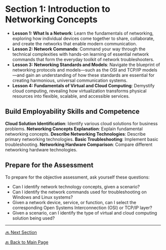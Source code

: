 # Section 1: Introduction to Networking Concepts



* **Lesson 1: What Is a Network**: Learn the fundamentals of networking, exploring how individual devices come together to share, collaborate, and create the networks that enable modern communication. 
* **Lesson 2: Network Commands**: Command your way through the technical complexities with hands-on learning of essential network commands that form the everyday toolkit of network troubleshooters. 
* **Lesson 3: Networking Standards and Models**: Navigate the blueprint of networking protocols and models—such as the OSI and TCP/IP models—and gain an understanding of how these standards are essential for creating harmonious, universal communication systems. 
* **Lesson 4: Fundamentals of Virtual and Cloud Computing**: Demystify cloud computing, revealing how virtualization transforms physical resources into flexible, scalable, and accessible services. 

## Build Employability Skills and Competence

**Cloud Solution Identification**: Identify various cloud solutions for business problems. 
**Networking Concepts Explanation**: Explain fundamental networking concepts. 
**Describe Networking Technologies**: Describe primary networking technologies. 
**Basic Troubleshooting**: Implement basic troubleshooting. 
**Networking Hardware Comparison**: Compare different networking hardware technologies. 

## Prepare for the Assessment

To prepare for the objective assessment, ask yourself these questions: 

* Can I identify network technology concepts, given a scenario? 
* Can I identify the network commands used for troubleshooting on Windows and Linux systems? 
* Given a network device, service, or function, can I select the corresponding Open Systems Interconnection (OSI) or TCP/IP layer? 
* Given a scenario, can I identify the type of virtual and cloud computing solution being used? 


---

[🔜 Next Section]()

[🔙 Back to Main Page](../../README.md)

